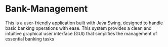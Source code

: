 # Bank-Management

This is a user-friendly application built with Java Swing, designed to handle basic banking operations with ease. This system provides a clean and intuitive graphical user interface (GUI) that simplifies the management of essential banking tasks
